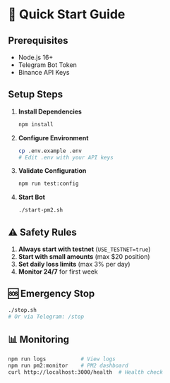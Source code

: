 # 🚀 Quick Start Guide

## Prerequisites
- Node.js 16+
- Telegram Bot Token
- Binance API Keys

## Setup Steps

1. **Install Dependencies**
   ```bash
   npm install
   ```

2. **Configure Environment**
   ```bash
   cp .env.example .env
   # Edit .env with your API keys
   ```

3. **Validate Configuration**
   ```bash
   npm run test:config
   ```

4. **Start Bot**
   ```bash
   ./start-pm2.sh
   ```

## ⚠️ Safety Rules

1. **Always start with testnet** (`USE_TESTNET=true`)
2. **Start with small amounts** (max $20 position)
3. **Set daily loss limits** (max 3% per day)
4. **Monitor 24/7** for first week

## 🆘 Emergency Stop

```bash
./stop.sh
# Or via Telegram: /stop
```

## 📊 Monitoring

```bash
npm run logs           # View logs
npm run pm2:monitor    # PM2 dashboard
curl http://localhost:3000/health  # Health check
```
